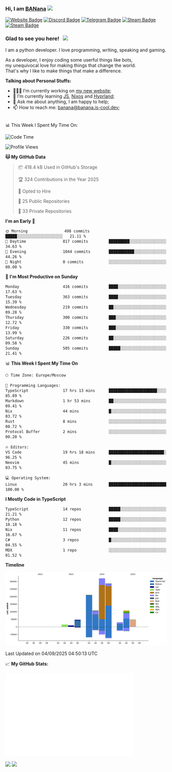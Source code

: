 ### Hi, I am <a href="https://banana.is-cool.dev" target="_blank">BANana</a> <img src="https://media.giphy.com/media/hvRJCLFzcasrR4ia7z/giphy.gif" width="25px">


[![Website Badge](https://img.shields.io/badge/Website-3b5998?style=for-the-badge&logo=google-chrome&logoColor=white)](https://banana.is-cool.dev)
[![Discord Badge](https://img.shields.io/badge/-Discord-424242?style=for-the-badge&logo=Discord&logoColor=white)](https://discord.gg/sQgHEERpqR)
[![Telegram Badge](https://img.shields.io/badge/-Telegram-0088cc?style=for-the-badge&logo=Telegram&logoColor=white)](https://t.me/BANanaD3V)
[![Steam Badge](https://img.shields.io/badge/-Steam-1b2838?style=for-the-badge&logo=Steam&logoColor=white)](https://steamcommunity.com/id/BANanaD3V/)
[![Steam Badge](https://img.shields.io/badge/-Reddit-ff6314?style=for-the-badge&logo=Reddit&logoColor=white)](https://www.reddit.com/user/BANanaD3V)

### Glad to see you here! &nbsp; ![](https://visitor-badge-reloaded.herokuapp.com/badge?page_id=BANanaD3V.BANanaD3V&style=for-the-badge)

I am a python developer. I love programming, writing, speaking and gaming.

As a developer, I enjoy coding some userful things like bots,
<br>my unequivocal love for making things that change the world. 
<br>That's why I like to make things that make a difference.
  

**Talking about Personal Stuffs:**

- 👨🏻‍💻 I’m currently working on [my new website](https://banana.is-cool.dev);
- 🚀 I’m currently learning [JS](https://js.org), [Nixos](https://nixos.org) and [Hyprland](https://hyprland.org);
- 💬 Ask me about anything, I am happy to help;
- 📫 How to reach me: banana@banana.is-cool.dev;

</br>
📊 This Week I Spent My Time On:

<!--START_SECTION:waka-->
![Code Time](http://img.shields.io/badge/Code%20Time-1%2C647%20hrs%2016%20mins-blue)

![Profile Views](http://img.shields.io/badge/Profile%20Views-0-blue)

**🐱 My GitHub Data** 

> 📦 418.4 kB Used in GitHub's Storage 
 > 
> 🏆 324 Contributions in the Year 2025
 > 
> 💼 Opted to Hire
 > 
> 📜 25 Public Repositories 
 > 
> 🔑 33 Private Repositories 
 > 
**I'm an Early 🐤** 

```text
🌞 Morning                498 commits         █████░░░░░░░░░░░░░░░░░░░░   21.11 % 
🌆 Daytime                817 commits         █████████░░░░░░░░░░░░░░░░   34.63 % 
🌃 Evening                1044 commits        ███████████░░░░░░░░░░░░░░   44.26 % 
🌙 Night                  0 commits           ░░░░░░░░░░░░░░░░░░░░░░░░░   00.00 % 
```
📅 **I'm Most Productive on Sunday** 

```text
Monday                   416 commits         ████░░░░░░░░░░░░░░░░░░░░░   17.63 % 
Tuesday                  363 commits         ████░░░░░░░░░░░░░░░░░░░░░   15.39 % 
Wednesday                219 commits         ██░░░░░░░░░░░░░░░░░░░░░░░   09.28 % 
Thursday                 300 commits         ███░░░░░░░░░░░░░░░░░░░░░░   12.72 % 
Friday                   330 commits         ███░░░░░░░░░░░░░░░░░░░░░░   13.99 % 
Saturday                 226 commits         ██░░░░░░░░░░░░░░░░░░░░░░░   09.58 % 
Sunday                   505 commits         █████░░░░░░░░░░░░░░░░░░░░   21.41 % 
```


📊 **This Week I Spent My Time On** 

```text
🕑︎ Time Zone: Europe/Moscow

💬 Programming Languages: 
TypeScript               17 hrs 13 mins      █████████████████████░░░░   85.89 % 
Markdown                 1 hr 53 mins        ██░░░░░░░░░░░░░░░░░░░░░░░   09.41 % 
Nix                      44 mins             █░░░░░░░░░░░░░░░░░░░░░░░░   03.72 % 
Rust                     8 mins              ░░░░░░░░░░░░░░░░░░░░░░░░░   00.72 % 
Protocol Buffer          2 mins              ░░░░░░░░░░░░░░░░░░░░░░░░░   00.20 % 

🔥 Editors: 
VS Code                  19 hrs 18 mins      ████████████████████████░   96.25 % 
Neovim                   45 mins             █░░░░░░░░░░░░░░░░░░░░░░░░   03.75 % 

💻 Operating System: 
Linux                    20 hrs 3 mins       █████████████████████████   100.00 % 
```

**I Mostly Code in TypeScript** 

```text
TypeScript               14 repos            █████░░░░░░░░░░░░░░░░░░░░   21.21 % 
Python                   12 repos            █████░░░░░░░░░░░░░░░░░░░░   18.18 % 
Nix                      11 repos            ████░░░░░░░░░░░░░░░░░░░░░   16.67 % 
C#                       3 repos             █░░░░░░░░░░░░░░░░░░░░░░░░   04.55 % 
MDX                      1 repo              ░░░░░░░░░░░░░░░░░░░░░░░░░   01.52 % 
```



**Timeline**

![Lines of Code chart](https://raw.githubusercontent.com/BANanaD3V/BANanaD3V/master/assets/bar_graph.png)


 Last Updated on 04/09/2025 04:50:13 UTC
<!--END_SECTION:waka-->


📈 **My GitHub Stats:**

<img alt="" width="400" src="https://github.com/BANanaD3V/BANanaD3V/blob/master/metrics.plugin.isocalendar.fullyear.svg">

<p>
  <img height="180em" src="https://github-readme-stats.vercel.app/api?username=BANanaD3V&show_icons=true&hide_border=true&&count_private=true&include_all_commits=true&theme=dark"/>
  <img height="180em" src="https://github-readme-stats.vercel.app/api/top-langs/?username=BAnanaD3V&show_icons=true&hide_border=true&layout=compact&langs_count=10&theme=dark"/>
</p>




